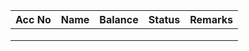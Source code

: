 | Acc No | Name  | Balance | Status | Remarks |
|--------|-------|---------|--------|---------|
|        |       |         |        |         |
|        |       |         |        |         |
|        |       |         |        |         |